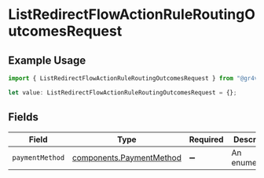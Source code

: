 # ListRedirectFlowActionRuleRoutingOutcomesRequest

## Example Usage

```typescript
import { ListRedirectFlowActionRuleRoutingOutcomesRequest } from "@gr4vy/sdk/models/operations";

let value: ListRedirectFlowActionRuleRoutingOutcomesRequest = {};
```

## Fields

| Field                                                                | Type                                                                 | Required                                                             | Description                                                          |
| -------------------------------------------------------------------- | -------------------------------------------------------------------- | -------------------------------------------------------------------- | -------------------------------------------------------------------- |
| `paymentMethod`                                                      | [components.PaymentMethod](../../models/components/paymentmethod.md) | :heavy_minus_sign:                                                   | An enumeration.                                                      |